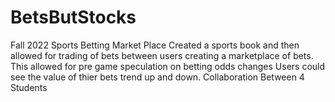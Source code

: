 # BetsButStocks
Fall 2022
Sports Betting Market Place
Created a sports book and then allowed for trading of bets between users creating a marketplace of bets.
This allowed for pre game speculation on betting odds changes
Users could see the value of thier bets trend up and down.
Collaboration Between 4 Students
